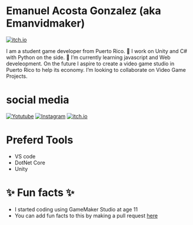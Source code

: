 
# Emanuel Acosta Gonzalez (aka Emanvidmaker) 

[![itch.io](https://img.shields.io/badge/Play%20my%20games%20-On%20Itch.io-green.svg)](https://emanvidmaker.itch.io/)

I am a student game developer from Puerto Rico.
🔭 I work on Unity and C# with Python on the side. 
🌱 I’m currently learning javascript and Web develeopment.
On the future I aspire to create a video game studio in Puerto Rico to help its economy.
I’m looking to collaborate on Video Game Projects.

 
# social media
[![Yotutube](https://img.shields.io/badge/You-tube-red.svg)](https://www.youtube.com/user/emanvidmaker)
[![Instagram](https://img.shields.io/badge/Follow%20me%20on-Instagram-green.svg)](https://www.instagram.com/emanvidmake/)
[![itch.io](https://img.shields.io/badge/Play%20my%20games%20-On%20Itch.io-green.svg)](https://emanvidmaker.itch.io/)

# Preferd Tools
 - VS code
 - DotNet Core
 - Unity
  
# ✨ Fun facts ✨
- I started coding using GameMaker Studio at age 11
- You can add fun facts to this by making a pull request [here](https://github.com/emanvidmaker/emanvidmaker/) 



